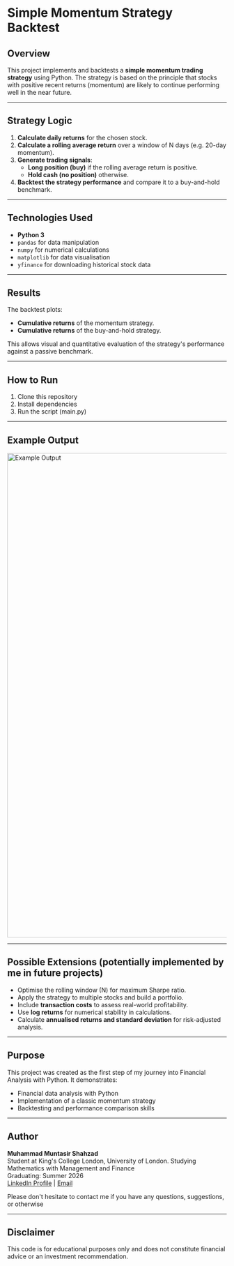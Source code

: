 # Simple Momentum Strategy Backtest

## Overview

This project implements and backtests a **simple momentum trading strategy** using Python. The strategy is based on the principle that stocks with positive recent returns (momentum) are likely to continue performing well in the near future.

---

## Strategy Logic

1. **Calculate daily returns** for the chosen stock.
2. **Calculate a rolling average return** over a window of N days (e.g. 20-day momentum).
3. **Generate trading signals**:
   - **Long position (buy)** if the rolling average return is positive.
   - **Hold cash (no position)** otherwise.
4. **Backtest the strategy performance** and compare it to a buy-and-hold benchmark.

---

## Technologies Used

- **Python 3**
- `pandas` for data manipulation
- `numpy` for numerical calculations
- `matplotlib` for data visualisation
- `yfinance` for downloading historical stock data

---

## Results

The backtest plots:

- **Cumulative returns** of the momentum strategy.
- **Cumulative returns** of the buy-and-hold strategy.

This allows visual and quantitative evaluation of the strategy's performance against a passive benchmark.

---

## How to Run

1. Clone this repository
2. Install dependencies
3. Run the script (main.py)

---

## Example Output

<img width="1111" alt="Example Output" src="https://github.com/user-attachments/assets/70bc9f4b-d815-4084-a1e5-c94569079766" />

---

## Possible Extensions (potentially implemented by me in future projects)

- Optimise the rolling window (N) for maximum Sharpe ratio.
- Apply the strategy to multiple stocks and build a portfolio.
- Include **transaction costs** to assess real-world profitability.
- Use **log returns** for numerical stability in calculations.
- Calculate **annualised returns and standard deviation** for risk-adjusted analysis.

---

## Purpose

This project was created as the first step of my journey into Financial Analysis with Python. It demonstrates:

- Financial data analysis with Python
- Implementation of a classic momentum strategy
- Backtesting and performance comparison skills

---

## Author

**Muhammad Muntasir Shahzad**  
Student at King's College London, University of London. Studying Mathematics with Management and Finance   
Graduating: Summer 2026  
[LinkedIn Profile](www.linkedin.com/in/muntasir-shahzad) | [Email](muntasir.s.2004@gmail.com)

Please don't hesitate to contact me if you have any questions, suggestions, or otherwise

---

## Disclaimer

This code is for educational purposes only and does not constitute financial advice or an investment recommendation.

